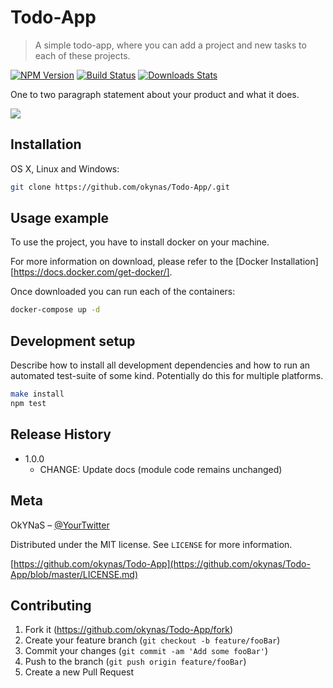 # Todo-App
> A simple todo-app, where you can add a project and new tasks to each of these projects. 

[![NPM Version][npm-image]][npm-url]
[![Build Status][travis-image]][travis-url]
[![Downloads Stats][npm-downloads]][npm-url]

One to two paragraph statement about your product and what it does.

![](header.png)

## Installation

OS X, Linux and Windows:

```sh
git clone https://github.com/okynas/Todo-App/.git
```

## Usage example

To use the project, you have to install docker on your machine. 

For more information on download, please refer to the [Docker Installation][https://docs.docker.com/get-docker/]. 

Once downloaded you can run each of the containers:

```sh
docker-compose up -d
```

## Development setup

Describe how to install all development dependencies and how to run an automated test-suite of some kind. Potentially do this for multiple platforms.

```sh
make install
npm test
```

## Release History

* 1.0.0
    * CHANGE: Update docs (module code remains unchanged)

## Meta


OkYNaS – [@YourTwitter](https://twitter.com/dbader_org)

Distributed under the MIT license. See ``LICENSE`` for more information.

[https://github.com/okynas/Todo-App](https://github.com/okynas/Todo-App/blob/master/LICENSE.md)

## Contributing

1. Fork it (<https://github.com/okynas/Todo-App/fork>)
2. Create your feature branch (`git checkout -b feature/fooBar`)
3. Commit your changes (`git commit -am 'Add some fooBar'`)
4. Push to the branch (`git push origin feature/fooBar`)
5. Create a new Pull Request

<!-- Markdown link & img dfn's -->
[npm-image]: https://img.shields.io/npm/v/datadog-metrics.svg?style=flat-square
[npm-url]: https://npmjs.org/package/datadog-metrics
[npm-downloads]: https://img.shields.io/npm/dm/datadog-metrics.svg?style=flat-square
[travis-image]: https://img.shields.io/travis/dbader/node-datadog-metrics/master.svg?style=flat-square
[travis-url]: https://travis-ci.org/dbader/node-datadog-metrics
[wiki]: https://github.com/yourname/yourproject/wiki
